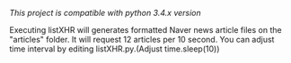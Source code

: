 *This project is compatible with python 3.4.x version*

Executing listXHR will generates formatted Naver news article files on the "articles" folder.
It will request 12 articles per 10 second. You can adjust time interval by editing listXHR.py.(Adjust time.sleep(10))
